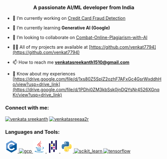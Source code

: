 <h3 align="center">A passionate AI/ML developer from India</h3>

- 🔭 I’m currently working on [Credit Card Fraud Detection](https://github.com/venkat7794/credit-card-fraud-detection.git)

- 🌱 I’m currently learning **Generative AI (Google)**

- 👯 I’m looking to collaborate on [Combat-Online-Plagiarism-with-AI](https://github.com/venkat7794/Combat-Online-Plagiarism-with-AI.git)

- 👨‍💻 All of my projects are available at [https://github.com/venkat7794](https://github.com/venkat7794)

- 📫 How to reach me **venkatasreekanth1510@gmail.com**

- 📄 Know about my experiences [https://drive.google.com/file/d/1xs80Z5SplZ2ozhF7AFxGc4GsrWxddhHo/view?usp=drive_link](https://drive.google.com/file/d/1PDhi0ZM3kbSsk0jnDQYsNr4526XGnqKr/view?usp=drive_link)

<h3 align="left">Connect with me:</h3>
<p align="left">
<a href="linkedin.com/in/venkata-sreekanth-8033982a1" target="blank"><img align="center" src="https://raw.githubusercontent.com/rahuldkjain/github-profile-readme-generator/master/src/images/icons/Social/linked-in-alt.svg" alt="venkata sreekanth" height="30" width="40" /></a>
<a href="https://auth.geeksforgeeks.org/user/venkatasreeaa2r" target="blank"><img align="center" src="https://raw.githubusercontent.com/rahuldkjain/github-profile-readme-generator/master/src/images/icons/Social/geeks-for-geeks.svg" alt="venkatasreeaa2r" height="30" width="40" /></a>
</p>

<h3 align="left">Languages and Tools:</h3>
<p align="left"> <a href="https://www.cprogramming.com/" target="_blank" rel="noreferrer"> <img src="https://raw.githubusercontent.com/devicons/devicon/master/icons/c/c-original.svg" alt="c" width="40" height="40"/> </a> <a href="https://cloud.google.com" target="_blank" rel="noreferrer"> <img src="https://www.vectorlogo.zone/logos/google_cloud/google_cloud-icon.svg" alt="gcp" width="40" height="40"/> </a> <a href="https://www.java.com" target="_blank" rel="noreferrer"> <img src="https://raw.githubusercontent.com/devicons/devicon/master/icons/java/java-original.svg" alt="java" width="40" height="40"/> </a> <a href="https://pandas.pydata.org/" target="_blank" rel="noreferrer"> <img src="https://raw.githubusercontent.com/devicons/devicon/2ae2a900d2f041da66e950e4d48052658d850630/icons/pandas/pandas-original.svg" alt="pandas" width="40" height="40"/> </a> <a href="https://www.python.org" target="_blank" rel="noreferrer"> <img src="https://raw.githubusercontent.com/devicons/devicon/master/icons/python/python-original.svg" alt="python" width="40" height="40"/> </a> <a href="https://scikit-learn.org/" target="_blank" rel="noreferrer"> <img src="https://upload.wikimedia.org/wikipedia/commons/0/05/Scikit_learn_logo_small.svg" alt="scikit_learn" width="40" height="40"/> </a> <a href="https://www.tensorflow.org" target="_blank" rel="noreferrer"> <img src="https://www.vectorlogo.zone/logos/tensorflow/tensorflow-icon.svg" alt="tensorflow" width="40" height="40"/> </a> </p>
